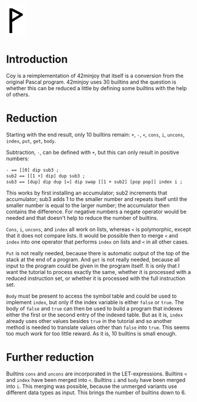  ![](Wynn.PNG)
==============

Introduction
============

Coy is a reimplementation of 42minjoy that itself is a conversion from the
original Pascal program. 42minjoy uses 30 builtins and the question is whether
this can be reduced a little by defining some builtins with the help of others.

Reduction
=========

Starting with the end result, only 10 builtins remain: `+`, `-`, `<`, `cons`,
`i`, `uncons`, `index`, `put`, `get`, `body`.

Subtraction, `-`, can be defined with `+`, but this can only result in positive
numbers:

    - == [[0] dip sub3 ;
    sub2 == [[1 +] dip] dup sub3 ;
    sub3 == [dup] dip dup [=] dip swap [[1 + sub2] [pop pop]] index i ;

This works by first installing an accumulator; sub2 increments that
accumulator; sub3 adds 1 to the smaller number and repeats itself until the
smaller number is equal to the larger number; the accumulator then contains the
difference. For negative numbers a negate operator would be needed and that
doesn't help to reduce the number of builtins.

`Cons`, `i`, `uncons`, and `index` all work on lists, whereas `<` is
polymorphic, except that it does not compare lists. It would be possible then
to merge `<` and `index` into one operator that performs `index` on lists and
`<` in all other cases.

`Put` is not really needed, because there is automatic output of the top of the
stack at the end of a program. And `get` is not really needed, because all input
to the program could be given in the program itself. It is only that I want the
tutorial to process exactly the same, whether it is processed with a reduced
instruction set, or whether it is processed with the full instruction set.

`Body` must be present to access the symbol table and could be used to implement
`index`, but only if the index variable is either `false` or `true`. The body of
`false` and `true` can then be used to build a program that indexes either the
first or the second entry of the indexed table. But as it is, `index` already
uses other values besides `true` in the tutorial and so another method is needed
to translate values other than `false` into `true`. This seems too much work for
too little reward. As it is, 10 builtins is small enough.

Further reduction
=================

Builtins `cons` and `uncons` are incorporated in the LET-expressions.
Builtins `<` and `index` have been merged into `<`.
Builtins `i` and `body` have been merged into `i`.
This merging was possible, because the unmerged variants use different data
types as input. This brings the number of builtins down to 6.
